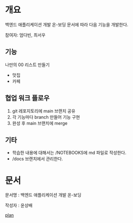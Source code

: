 # 개요
백엔드 애플리케이션 개발 온-보딩 문서에 따라 다음 기능을 개발한다. 

참여자: 엄다빈, 최서우

## 기능
나만의 00 리스트 만들기
 - 맛집
 - 카페

## 협업 워크 플로우
1. git 레포지토리에 main  브랜치 공유
2. 각 기능마다 branch 만들어 기능 구현
3. 완성 후 main 브랜치에 merge

## 기타
- 학습한 내용에 대해서는 /NOTEBOOKS에 md 파일로 작성한다. 
- /docs 브랜치에서 관리한다. 


# 문서 

문서명 : 백엔드 애플리케이션 개발 온-보딩

작성자 : 윤상배 

[plan](./plan.pdf)
 
